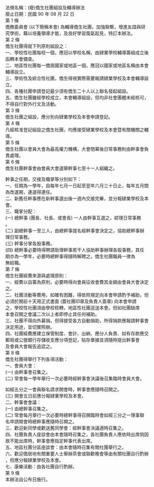 法規名稱：(廢)僑生社團組設及輔導辦法  
廢止日期：民國 90 年 08 月 22 日  
第 1 條  
僑務委員會 (以下簡稱本會) 為輔導僑生社團，加強聯繫，增進友誼與研  
究學術，藉以培養領導才能，及良好學習風氣起見，特訂本辦法。  
第 2 條  
僑生社團得就下列原則組設之：  
一、學校性社團每校一個，應冠以學校名稱，由肄業學校輔導籌組成立後  
函轉本會備查。  
二、地區性社團每一僑居國家或地區一個，應冠以國家或地區名稱由本會  
輔導設立。  
三、學術性及綜合性社團，僑生得視實際需要報請肄業學校及本會輔導設  
立。  
四、各種社團申請登記最少須有僑生二十人以上聯名發起組設。  
五、僑生社團雖經學校成立，本會輔導組設，但均非社會團體未經核可，  
不得自行對外行文及活動。  
第 3 條  
僑生社團之組設，應分別向肄業學校及本會申請登記。  
第 4 條  
凡經核准登記組設之僑生社團，均應接受肄業學校及本會暨有關機關之輔  
導。  
第 5 條  
僑生社團以會員大會為最高權力機構，大會閉幕後日常事務則由幹事會負  
責處理。  
第 6 條  
僑生社團幹事會由會員大會選舉幹事七至十一人組織之。  


幹事之任期，交接及職掌等分別如下：  
一、任期為一學年，自每年七月一日起至翌年六月三十日止，每年五月間  
為改選期，連選得連任。  
二、新舊任幹事應在新幹事選出後一週內交接完畢，並分報肄業學校及本  
會。  
三、職掌分配：  
(一) 總幹事 (團長、社長、或會長) 一人由幹事互選之，綜理日常事務  
。  
(二) 副總幹事一至三人，由總幹事提名經幹事會決定之，協助總幹事辦  
理日常事務。  
(三) 幹事分掌各股事務。  
(四) 總幹事必要時得聘請助理幹事若干人協助幹事辦理各股事務，其任  
期亦為一學年，必要時總幹事得隨時解聘之。僑生社團職員一律為  
無給職。  
第 7 條  
僑生社團經費來源與處理原則：  
一、經費以自籌為原則，必要時得向會員征收會費其金額由會員大會決定  
之。  
二、社團活動等費用，如確有困難，得依照規定向本會申請酌予補助，但  
必須於期前十天用正式書面 (蓋社團印章及負責人簽章) 向本會申請  
之，學校性社團須由學校核轉，地區性社團逕送本會。但如社團缺席  
本會召開之會議二次以上者即停止其任何補助。  
三、社團不得向外募捐，但得接受各方自動捐助，所得捐款應報請幹事會  
決定用途，並切實照辦。  
四、社團經費應建立保管制度、會計、出納、應分人負責、如有存款應交  
郵局或公營銀行存儲收支應分項登記，貼存單據並須隨時提出幹事會  
及會員大會報告追認之。  
第 8 條  
僑生社團得舉行下列各項活動：  
一、會員大會：  
(一) 由幹事會召集之。  
(二) 常會每一學年舉行一次必要時經幹事會決議後召集臨時會員大會。  


如經五分之一會員聯名請求開會時，幹事會應隨時召開之。  
(三) 開會五日前應分報肄業學校及本會。  
二、幹事會會議：  
(一) 由總幹事召集之。  
(二) 常會每月舉行一次必要時總幹事得召開臨時會如經三分之一理事聯  
名申請開會時總幹事應隨時召開之。  
三、歡迎新同學或歡送舊同學會：經幹事會決議適時召集之。  
四、社團負責人座談會由本會隨時召集之，各社團負責人應依時出席倘因  
故不能出席時，幹事會應指定幹事代表出席。  
五、地區社團分區座談會：由本會隨時召集有關社團舉行之。  
六、歡迎僑居地有關重要人士舉辦茶會或聯歡晚會等由有關社團自行酌辦  
，但應分報肄業學校及本會。  
七、康樂活動：由各社團自行酌辦。  
第 9 條  
本辦法自公布日施行。  


